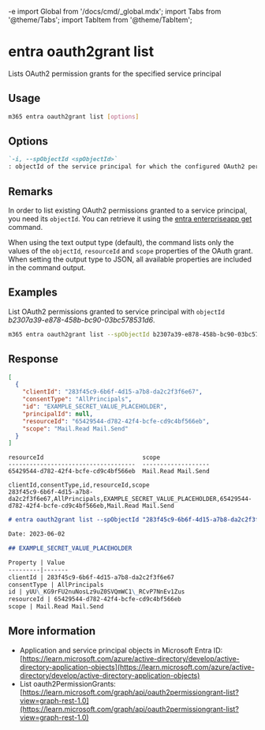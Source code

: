 -e <!-- DISCLAIMER: All secrets, passwords, and sensitive values in this document are examples only and not real credentials. -->
import Global from '/docs/cmd/_global.mdx';
import Tabs from '@theme/Tabs';
import TabItem from '@theme/TabItem';

# entra oauth2grant list

Lists OAuth2 permission grants for the specified service principal

## Usage

```sh
m365 entra oauth2grant list [options]
```

## Options

```md definition-list
`-i, --spObjectId <spObjectId>`
: objectId of the service principal for which the configured OAuth2 permission grants should be retrieved.
```

<Global />

## Remarks

In order to list existing OAuth2 permissions granted to a service principal, you need its `objectId`. You can retrieve it using the [entra enterpriseapp get](../enterpriseapp/enterpriseapp-get.mdx) command.

When using the text output type (default), the command lists only the values of the `objectId`, `resourceId` and `scope` properties of the OAuth grant. When setting the output type to JSON, all available properties are included in the command output.

## Examples

List OAuth2 permissions granted to service principal with `objectId` _b2307a39-e878-458b-bc90-03bc578531d6_.

```sh
m365 entra oauth2grant list --spObjectId b2307a39-e878-458b-bc90-03bc578531d6
```

## Response

<Tabs>
  <TabItem value="JSON">

  ```json
  [
    {
      "clientId": "283f45c9-6b6f-4d15-a7b8-da2c2f3f6e67",
      "consentType": "AllPrincipals",
      "id": "EXAMPLE_SECRET_VALUE_PLACEHOLDER",
      "principalId": null,
      "resourceId": "65429544-d782-42f4-bcfe-cd9c4bf566eb",
      "scope": "Mail.Read Mail.Send"
    }
  ]
  ```

  </TabItem>
  <TabItem value="Text">

  ```text
  resourceId                            scope
  ------------------------------------  -------------------
  65429544-d782-42f4-bcfe-cd9c4bf566eb  Mail.Read Mail.Send
  ```

  </TabItem>
  <TabItem value="CSV">

  ```csv
  clientId,consentType,id,resourceId,scope
  283f45c9-6b6f-4d15-a7b8-da2c2f3f6e67,AllPrincipals,EXAMPLE_SECRET_VALUE_PLACEHOLDER,65429544-d782-42f4-bcfe-cd9c4bf566eb,Mail.Read Mail.Send
  ```

  </TabItem>
  <TabItem value="Markdown">

  ```md
  # entra oauth2grant list --spObjectId "283f45c9-6b6f-4d15-a7b8-da2c2f3f6e67"

  Date: 2023-06-02

  ## EXAMPLE_SECRET_VALUE_PLACEHOLDER

  Property | Value
  ---------|-------
  clientId | 283f45c9-6b6f-4d15-a7b8-da2c2f3f6e67
  consentType | AllPrincipals
  id | yUU\_KG9rFU2nuNosLz9uZ0SVQmWC1\_RCvP7NnEv1Zus
  resourceId | 65429544-d782-42f4-bcfe-cd9c4bf566eb
  scope | Mail.Read Mail.Send
  ```

  </TabItem>
</Tabs>

## More information

- Application and service principal objects in Microsoft Entra ID: [https://learn.microsoft.com/azure/active-directory/develop/active-directory-application-objects](https://learn.microsoft.com/azure/active-directory/develop/active-directory-application-objects)
- List oauth2PermissionGrants: [https://learn.microsoft.com/graph/api/oauth2permissiongrant-list?view=graph-rest-1.0](https://learn.microsoft.com/graph/api/oauth2permissiongrant-list?view=graph-rest-1.0)
